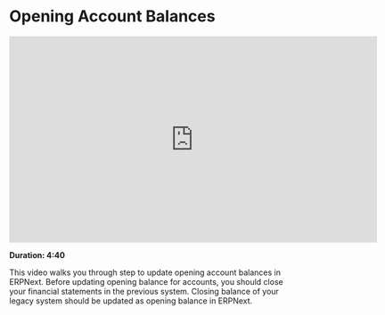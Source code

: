 <!-- add-breadcrumbs -->
# Opening Account Balances

<iframe width="660" height="371" src="https://www.youtube.com/embed/U5wPIvEn-0c" frameborder="0" allowfullscreen></iframe>

**Duration: 4:40**

This video walks you through step to update opening account balances in ERPNext. Before updating opening balance for accounts, you should close your financial statements in the previous system. Closing balance of your legacy system should be updated as opening balance in ERPNext.
